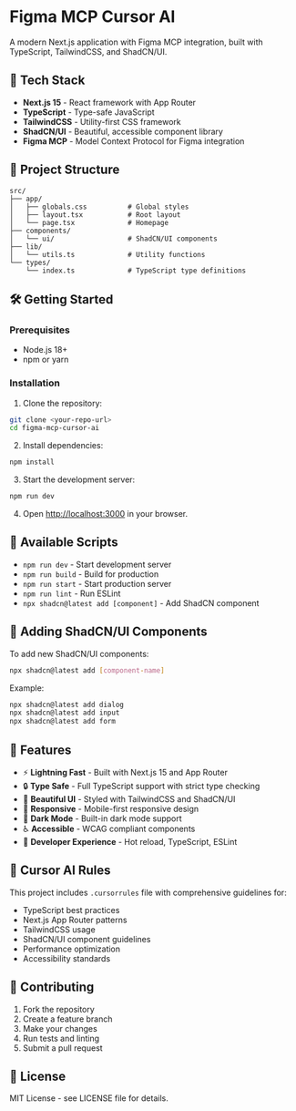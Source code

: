 # Figma MCP Cursor AI

A modern Next.js application with Figma MCP integration, built with TypeScript, TailwindCSS, and ShadCN/UI.

## 🚀 Tech Stack

- **Next.js 15** - React framework with App Router
- **TypeScript** - Type-safe JavaScript
- **TailwindCSS** - Utility-first CSS framework
- **ShadCN/UI** - Beautiful, accessible component library
- **Figma MCP** - Model Context Protocol for Figma integration

## 📁 Project Structure

```
src/
├── app/
│   ├── globals.css          # Global styles
│   ├── layout.tsx           # Root layout
│   └── page.tsx             # Homepage
├── components/
│   └── ui/                  # ShadCN/UI components
├── lib/
│   └── utils.ts             # Utility functions
└── types/
    └── index.ts             # TypeScript type definitions
```

## 🛠️ Getting Started

### Prerequisites

- Node.js 18+ 
- npm or yarn

### Installation

1. Clone the repository:
```bash
git clone <your-repo-url>
cd figma-mcp-cursor-ai
```

2. Install dependencies:
```bash
npm install
```

3. Start the development server:
```bash
npm run dev
```

4. Open [http://localhost:3000](http://localhost:3000) in your browser.

## 🎨 Available Scripts

- `npm run dev` - Start development server
- `npm run build` - Build for production
- `npm run start` - Start production server
- `npm run lint` - Run ESLint
- `npx shadcn@latest add [component]` - Add ShadCN component

## 🧩 Adding ShadCN/UI Components

To add new ShadCN/UI components:

```bash
npx shadcn@latest add [component-name]
```

Example:
```bash
npx shadcn@latest add dialog
npx shadcn@latest add input
npx shadcn@latest add form
```

## 🎯 Features

- ⚡ **Lightning Fast** - Built with Next.js 15 and App Router
- 🔒 **Type Safe** - Full TypeScript support with strict type checking
- 🎨 **Beautiful UI** - Styled with TailwindCSS and ShadCN/UI
- 📱 **Responsive** - Mobile-first responsive design
- 🌙 **Dark Mode** - Built-in dark mode support
- ♿ **Accessible** - WCAG compliant components
- 🔧 **Developer Experience** - Hot reload, TypeScript, ESLint

## 📝 Cursor AI Rules

This project includes `.cursorrules` file with comprehensive guidelines for:
- TypeScript best practices
- Next.js App Router patterns
- TailwindCSS usage
- ShadCN/UI component guidelines
- Performance optimization
- Accessibility standards

## 🤝 Contributing

1. Fork the repository
2. Create a feature branch
3. Make your changes
4. Run tests and linting
5. Submit a pull request

## 📄 License

MIT License - see LICENSE file for details.